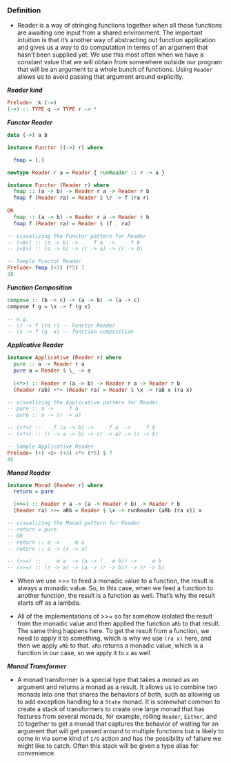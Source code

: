 ### Definition
 - Reader is a way of stringing functions together when all those functions are awaiting one input
   from a shared environment. The important intuition is that it’s another way of abstracting out
   function application and gives us a way to do computation in terms of an argument that hasn’t been
   supplied yet. We use this most often when we have a constant value that we will obtain from somewhere
   outside our program that will be an argument to a whole bunch of functions. Using `Reader` allows us
   to avoid passing that argument around explicitly.

***Reader kind***
```haskell
Prelude> :k (->)
(->) :: TYPE q -> TYPE r -> *
```

***Functor Reader***
```haskell
data (->) a b

instance Functor ((->) r) where

  fmap = (.)

newtype Reader r a = Reader { runReader :: r -> a }

instance Functor (Reader r) where
  fmap :: (a -> b) -> Reader r a -> Reader r b
  fmap f (Reader ra) = Reader $ \r -> f (ra r)
  
OR
  fmap :: (a -> b) -> Reader r a -> Reader r b
  fmap f (Reader ra) = Reader $ (f . ra)

-- visualizing the Functor pattern for Reader
-- (<$>) :: (a -> b) ->     f a  ->     f b
-- (<$>) :: (a -> b) -> (r -> a) -> (r -> b)
```

```haskell
-- Sample Functor Reader
Prelude> fmap (+3) (*5) 7
38
```

***Function Composition***
```haskell
compose :: (b -> c) -> (a -> b) -> (a -> c)
compose f g = \x -> f (g x)

-- e.g.
-- \r -> f (ra r) -- Functor Reader
-- \x -> f (g  x) -- function composition
```

***Applicative Reader***
```haskell
instance Applicative (Reader r) where
  pure :: a -> Reader r a
  pure a = Reader $ \_ -> a
  
  (<*>) :: Reader r (a -> b) -> Reader r a -> Reader r b
  (Reader rab) <*> (Reader ra) = Reader $ \x -> rab x (ra x)

-- visualizing the Applicative pattern for Reader
-- pure :: a ->     f a
-- pure :: a -> (r -> a)

-- (<*>) ::    f (a -> b) ->     f a  ->     f b
-- (<*>) :: (r -> a -> b) -> (r -> a) -> (r -> b)
```

```haskell
-- Sample Applicative Reader
Prelude> (+) <$> (+3) <*> (*5) $ 7
45
```

***Monad Reader***
```haskell
instance Monad (Reader r) where
  return = pure

  (>>=) :: Reader r a -> (a -> Reader r b) -> Reader r b
  (Reader ra) >>= aRb = Reader $ \x -> runReader (aRb (ra x)) x

-- visualizing the Monad pattern for Reader
-- return = pure
-- OR
-- return :: a ->     m a
-- return :: a -> (r -> a)

-- (>>=) ::     m a  -> (a -> (   m b)) ->     m b
-- (>>=) :: (r -> a) -> (a -> (r -> b)) -> (r -> b)
```

 - When we use >>= to feed a monadic value to a function, the result is always a monadic value.
   So, in this case, when we feed a function to another function, the result is a function as well.
   That’s why the result starts off as a lambda.
 
 - All of the implementations of >>= so far somehow isolated the result from the monadic value and
   then applied the function `aRb` to that result. The same thing happens here. To get the result
   from a function, we need to apply it to something, which is why we use `(ra x)` here, and then
   we apply `aRb` to that. `aRb` returns a monadic value, which is a function in our case, so we apply
   it to `x` as well


***Monad Transformer***
 - A monad transformer is a special type that takes a monad as an argument and returns a monad as a result.
   It allows us to combine two monads into one that shares the behaviors of both, such as allowing us to
   add exception handling to a `State` monad. It is somewhat common to create a stack of transformers
   to create one large monad that has features from several monads, for example, rolling `Reader`,
   `Either`, and `IO` together to get a monad that captures the behavior of waiting for an argument that
   will get passed around to multiple functions but is likely to come in via some kind of `I/O` action
   and has the possibility of failure we might like to catch. Often this stack will be given a type
   alias for convenience.
